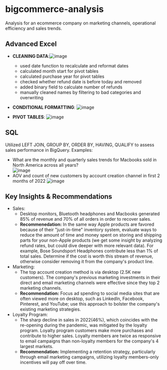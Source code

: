 # bigcommerce-analysis
Analysis for an ecommerce company on marketing channels, operational efficiency and sales trends.

## Advanced Excel
- **CLEANING DATA**:![image](https://github.com/projecttiffany/bigcommerce-sql-analysis/assets/51961132/6cd6bdb9-68cd-42d1-9f41-23b3db9550f7)
  - used date function to recalculate and reformat dates
  - calculated month start for pivot tables
  - calculated purchase year for pivot tables
  - checked whether refund date is before today and removed
  - added binary field to calculate number of refunds
  - manually cleaned names by filtering to bad categories and overwriting


- **CONDITIONAL FORMATTING**: ![image](https://github.com/projecttiffany/bigcommerce-sql-analysis/assets/51961132/c41ade8d-5f9b-415f-9252-80f7741a4c06)<BR>
- **PIVOT TABLES**: ![image](https://github.com/projecttiffany/bigcommerce-sql-analysis/assets/51961132/04566c2d-da2e-4323-80f2-ab6948c6b334)</br>

## SQL

Utilized LEFT JOIN, GROUP BY, ORDER BY, HAVING, QUALIFY to assess sales performance in BigQuery. Examples:
- What are the monthly and quarterly sales trends for Macbooks sold in North America across all years?<br>
    ![image](https://github.com/projecttiffany/bigcommerce-sql-analysis/assets/51961132/b95932f3-e886-469b-bb15-31d85c0ba83a)
- AOV and count of new customers by account creation channel in first 2 months of 2022
  ![image](https://github.com/projecttiffany/bigcommerce-sql-analysis/assets/51961132/5f016be2-3593-4eb6-8208-276f5a0b822a)



## Key Insights & Recommendations
- Sales:
  - Desktop monitors, Bluetooth headphones and Macbooks generated 85% of revenue and 70% of all orders in order to recover sales.
  - **Recommenedation:** In the same way Apple products are favored because of their "just-in-time" inventory system,  evaluate ways to reduce the amount of time and money spent on storing and shipping parts for your non-Apple products (we get some insight by analyzing refund rates, but could dive deeper with more relevant data).  For example, Bose Soundsport Headphones contribute less than 1% of total sales. Determine if the cost is worth this stream of revenue, otherwise consider removing it from the company's product line.
- Marketing:
  - The top account creation method is via desktop (2.5K new customers). The company's previous marketing investments in their direct and email marketing channels were effective since they top 2 marketing channels. 
  - **Recommendation:** Focus ad spending to social media sites that are often viewed more on desktop, such as LinkedIn, Facebook, Pinterest, and YouTube; use this approach to bolster the company's existing marketing strategies.
- Loyalty Program:
  - The sharp decline in sales in 2022(46%), which coincides with the re-opening during the pandemic, was mitigated by the loyalty program. Loyalty program customers make more purchases and contribute to higher sales. Loyalty members are twice as responsive to email campaigns than non-loyalty members for the company's 4 largest markets.
  - **Recommendation:** Implementing a retention strategy, particularly through email marketing campaigns, utilizing loyalty members-only incentives will pay off over time. 
